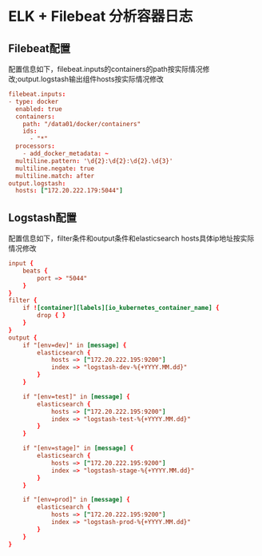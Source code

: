 # ELK + Filebeat 分析容器日志

## Filebeat配置

配置信息如下，filebeat.inputs的containers的path按实际情况修改;output.logstash输出组件hosts按实际情况修改

```conf
filebeat.inputs:
- type: docker
  enabled: true
  containers:
    path: "/data01/docker/containers"
    ids:
      - "*"
  processors:
    - add_docker_metadata: ~
  multiline.pattern: '\d{2}:\d{2}:\d{2}.\d{3}'
  multiline.negate: true
  multiline.match: after
output.logstash:
  hosts: ["172.20.222.179:5044"]
```

## Logstash配置

配置信息如下，filter条件和output条件和elasticsearch hosts具体ip地址按实际情况修改

```conf
input {
    beats {
        port => "5044"
    }
}
filter {
    if ![container][labels][io_kubernetes_container_name] {
        drop { }
    }
}
output {
    if "[env=dev]" in [message] {
        elasticsearch {
            hosts => ["172.20.222.195:9200"]
            index => "logstash-dev-%{+YYYY.MM.dd}"
        }
    }

    if "[env=test]" in [message] {
        elasticsearch {
            hosts => ["172.20.222.195:9200"]
            index => "logstash-test-%{+YYYY.MM.dd}"
        }
    }

    if "[env=stage]" in [message] {
        elasticsearch {
            hosts => ["172.20.222.195:9200"]
            index => "logstash-stage-%{+YYYY.MM.dd}"
        }
    }

    if "[env=prod]" in [message] {
        elasticsearch {
            hosts => ["172.20.222.195:9200"]
            index => "logstash-prod-%{+YYYY.MM.dd}"
        }
    }
}
```